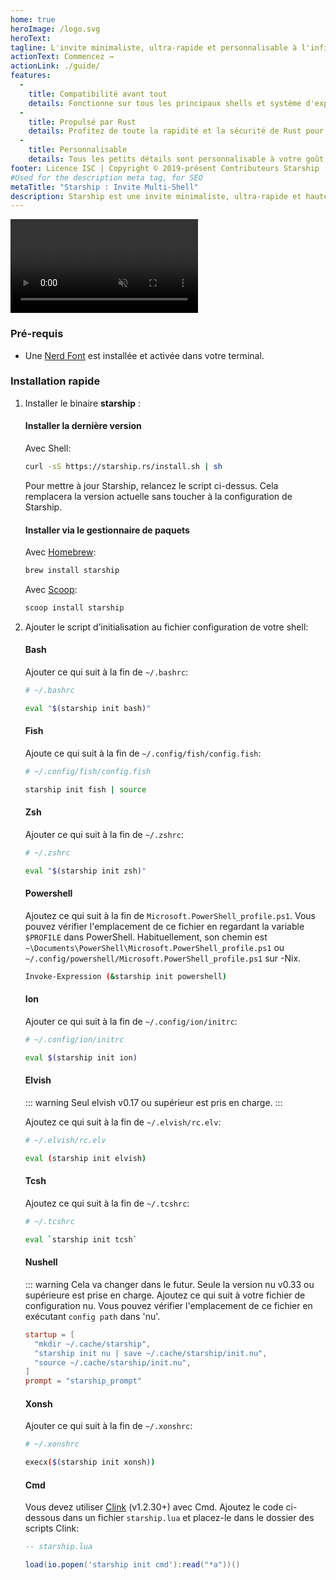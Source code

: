 ```yaml
---
home: true
heroImage: /logo.svg
heroText:
tagline: L'invite minimaliste, ultra-rapide et personnalisable à l'infini pour n'importe quel shell !
actionText: Commencez →
actionLink: ./guide/
features:
  - 
    title: Compatibilité avant tout
    details: Fonctionne sur tous les principaux shells et système d'exploitation. Utilisez-le partout !
  - 
    title: Propulsé par Rust
    details: Profitez de toute la rapidité et la sécurité de Rust pour rendre votre invite de commandes la plus rapide et fiable possible.
  - 
    title: Personnalisable
    details: Tous les petits détails sont personnalisable à votre goût, pour rendre votre invite de commandes aussi légère ou complète que le vous souhaitez.
footer: Licence ISC | Copyright © 2019-présent Contributeurs Starship
#Used for the description meta tag, for SEO
metaTitle: "Starship : Invite Multi-Shell"
description: Starship est une invite minimaliste, ultra-rapide et hautement personnalisable pour n'importe quel shell ! Montre les informations dont vous avez besoin tout en restant élégante et minimaliste. Installation rapide disponible pour Bash, Fish, ZSH, Ion, Tcsh, Elvish, Nu, Xonsh, Cmd, et PowerShell.
---
```


<div class="center">
  <video class="demo-video" muted autoplay loop playsinline>
    <source src="/demo.webm" type="video/webm">
    <source src="/demo.mp4" type="video/mp4">
  </video>
</div>

### Pré-requis

- Une [Nerd Font](https://www.nerdfonts.com/) est installée et activée dans votre terminal.

### Installation rapide

1. Installer le binaire **starship** :


   #### Installer la dernière version

   Avec Shell:

   ```sh
   curl -sS https://starship.rs/install.sh | sh
   ```

   Pour mettre à jour Starship, relancez le script ci-dessus. Cela remplacera la version actuelle sans toucher à la configuration de Starship.


   #### Installer via le gestionnaire de paquets

   Avec [Homebrew](https://brew.sh/):

   ```sh
   brew install starship
   ```

   Avec [Scoop](https://scoop.sh):

   ```powershell
   scoop install starship
   ```

1. Ajouter le script d’initialisation au fichier configuration de votre shell:


   #### Bash

   Ajouter ce qui suit à la fin de `~/.bashrc`:

   ```sh
   # ~/.bashrc

   eval "$(starship init bash)"
   ```


   #### Fish

   Ajoute ce qui suit à la fin de `~/.config/fish/config.fish`:

   ```sh
   # ~/.config/fish/config.fish

   starship init fish | source
   ```


   #### Zsh

   Ajouter ce qui suit à la fin de `~/.zshrc`:

   ```sh
   # ~/.zshrc

   eval "$(starship init zsh)"
   ```


   #### Powershell

   Ajoutez ce qui suit à la fin de `Microsoft.PowerShell_profile.ps1`. Vous pouvez vérifier l'emplacement de ce fichier en regardant la variable `$PROFILE` dans PowerShell. Habituellement, son chemin est `~\Documents\PowerShell\Microsoft.PowerShell_profile.ps1` ou `~/.config/powershell/Microsoft.PowerShell_profile.ps1` sur -Nix.

   ```sh
   Invoke-Expression (&starship init powershell)
   ```


   #### Ion

   Ajouter ce qui suit à la fin de `~/.config/ion/initrc`:

   ```sh
   # ~/.config/ion/initrc

   eval $(starship init ion)
   ```


   #### Elvish

   ::: warning Seul elvish v0.17 ou supérieur est pris en charge. :::

   Ajoutez ce qui suit à la fin de `~/.elvish/rc.elv`:

   ```sh
   # ~/.elvish/rc.elv

   eval (starship init elvish)
   ```


   #### Tcsh

   Ajoutez ce qui suit à la fin de `~/.tcshrc`:

   ```sh
   # ~/.tcshrc

   eval `starship init tcsh`
   ```


   #### Nushell

   ::: warning Cela va changer dans le futur. Seule la version nu v0.33 ou supérieure est prise en charge. Ajoutez ce qui suit à votre fichier de configuration nu. Vous pouvez vérifier l'emplacement de ce fichier en exécutant `config path` dans 'nu'.

   ```toml
   startup = [
     "mkdir ~/.cache/starship",
     "starship init nu | save ~/.cache/starship/init.nu",
     "source ~/.cache/starship/init.nu",
   ]
   prompt = "starship_prompt"
   ```


   #### Xonsh

   Ajouter ce qui suit à la fin de `~/.xonshrc`:

   ```sh
   # ~/.xonshrc

   execx($(starship init xonsh))
   ```


   #### Cmd

   Vous devez utiliser [Clink](https://chrisant996.github.io/clink/clink.html) (v1.2.30+) avec Cmd. Ajoutez le code ci-dessous dans un fichier `starship.lua` et placez-le dans le dossier des scripts Clink:

   ```lua
   -- starship.lua

   load(io.popen('starship init cmd'):read("*a"))()
   ```
